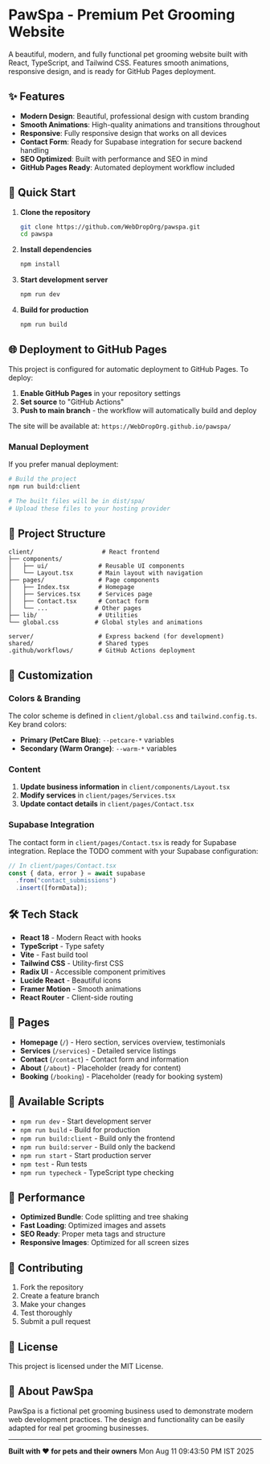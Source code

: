 # PawSpa - Premium Pet Grooming Website

A beautiful, modern, and fully functional pet grooming website built with React, TypeScript, and Tailwind CSS. Features smooth animations, responsive design, and is ready for GitHub Pages deployment.

## ✨ Features

- **Modern Design**: Beautiful, professional design with custom branding
- **Smooth Animations**: High-quality animations and transitions throughout
- **Responsive**: Fully responsive design that works on all devices
- **Contact Form**: Ready for Supabase integration for secure backend handling
- **SEO Optimized**: Built with performance and SEO in mind
- **GitHub Pages Ready**: Automated deployment workflow included

## 🚀 Quick Start

1. **Clone the repository**

   ```bash
   git clone https://github.com/WebDropOrg/pawspa.git
   cd pawspa
   ```

2. **Install dependencies**

   ```bash
   npm install
   ```

3. **Start development server**

   ```bash
   npm run dev
   ```

4. **Build for production**
   ```bash
   npm run build
   ```

## 🌐 Deployment to GitHub Pages

This project is configured for automatic deployment to GitHub Pages. To deploy:

1. **Enable GitHub Pages** in your repository settings
2. **Set source** to "GitHub Actions"
3. **Push to main branch** - the workflow will automatically build and deploy

The site will be available at: `https://WebDropOrg.github.io/pawspa/`

### Manual Deployment

If you prefer manual deployment:

```bash
# Build the project
npm run build:client

# The built files will be in dist/spa/
# Upload these files to your hosting provider
```

## 📂 Project Structure

```
client/                   # React frontend
├── components/
│   ├── ui/              # Reusable UI components
│   └── Layout.tsx       # Main layout with navigation
├── pages/               # Page components
│   ├── Index.tsx        # Homepage
│   ├── Services.tsx     # Services page
│   ├── Contact.tsx      # Contact form
│   └── ...             # Other pages
├── lib/                 # Utilities
└── global.css          # Global styles and animations

server/                  # Express backend (for development)
shared/                  # Shared types
.github/workflows/       # GitHub Actions deployment
```

## 🎨 Customization

### Colors & Branding

The color scheme is defined in `client/global.css` and `tailwind.config.ts`. Key brand colors:

- **Primary (PetCare Blue)**: `--petcare-*` variables
- **Secondary (Warm Orange)**: `--warm-*` variables

### Content

1. **Update business information** in `client/components/Layout.tsx`
2. **Modify services** in `client/pages/Services.tsx`
3. **Update contact details** in `client/pages/Contact.tsx`

### Supabase Integration

The contact form in `client/pages/Contact.tsx` is ready for Supabase integration. Replace the TODO comment with your Supabase configuration:

```typescript
// In client/pages/Contact.tsx
const { data, error } = await supabase
  .from("contact_submissions")
  .insert([formData]);
```

## 🛠 Tech Stack

- **React 18** - Modern React with hooks
- **TypeScript** - Type safety
- **Vite** - Fast build tool
- **Tailwind CSS** - Utility-first CSS
- **Radix UI** - Accessible component primitives
- **Lucide React** - Beautiful icons
- **Framer Motion** - Smooth animations
- **React Router** - Client-side routing

## 📱 Pages

- **Homepage** (`/`) - Hero section, services overview, testimonials
- **Services** (`/services`) - Detailed service listings
- **Contact** (`/contact`) - Contact form and information
- **About** (`/about`) - Placeholder (ready for content)
- **Booking** (`/booking`) - Placeholder (ready for booking system)

## 🔧 Available Scripts

- `npm run dev` - Start development server
- `npm run build` - Build for production
- `npm run build:client` - Build only the frontend
- `npm run build:server` - Build only the backend
- `npm run start` - Start production server
- `npm test` - Run tests
- `npm run typecheck` - TypeScript type checking

## 🎯 Performance

- **Optimized Bundle**: Code splitting and tree shaking
- **Fast Loading**: Optimized images and assets
- **SEO Ready**: Proper meta tags and structure
- **Responsive Images**: Optimized for all screen sizes

## 🤝 Contributing

1. Fork the repository
2. Create a feature branch
3. Make your changes
4. Test thoroughly
5. Submit a pull request

## 📄 License

This project is licensed under the MIT License.

## 🐾 About PawSpa

PawSpa is a fictional pet grooming business used to demonstrate modern web development practices. The design and functionality can be easily adapted for real pet grooming businesses.

---

**Built with ❤️ for pets and their owners**
Mon Aug 11 09:43:50 PM IST 2025
